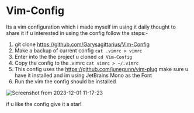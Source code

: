 # Vim-Config

Its a vim configuration which i made myself im using it daily thought to share it if u interested in using the config follow the steps:-

1. git clone https://github.com/Garysagittarius/Vim-Config
2. Make a backup of current config  ```cat .vimrc > vimrc``` 
3. Enter into the the project u cloned ```cd Vim-Config```
4. Copy the config to the .vimrc ```cat vimrc > ~/.vimrc```
5. This config uses the https://github.com/junegunn/vim-plug make sure u have it installed and im using JetBrains Mono as the Font
6. Run the vim the config should be installed

![Screenshot from 2023-12-01 11-17-23](https://github.com/Garysagittarius/Vim-Config/assets/152227365/12584236-40c7-429d-bf2a-64e916698525)

if u like the config give it a star!
